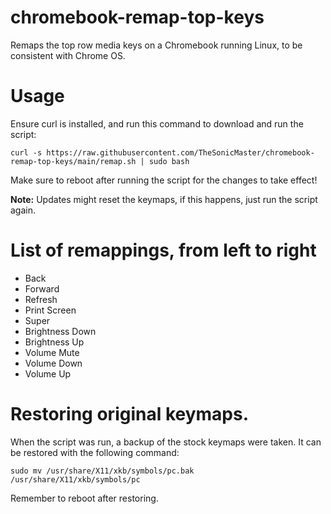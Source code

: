 # chromebook-remap-top-keys
Remaps the top row media keys on a Chromebook running Linux, to be consistent with Chrome OS.
# Usage
Ensure curl is installed, and run this command to download and run the script:
```
curl -s https://raw.githubusercontent.com/TheSonicMaster/chromebook-remap-top-keys/main/remap.sh | sudo bash
```
Make sure to reboot after running the script for the changes to take effect!

**Note:** Updates might reset the keymaps, if this happens, just run the script again.
# List of remappings, from left to right
- Back
- Forward
- Refresh
- Print Screen
- Super
- Brightness Down
- Brightness Up
- Volume Mute
- Volume Down
- Volume Up
# Restoring original keymaps.
When the script was run, a backup of the stock keymaps were taken. It can be restored with the following command:
```
sudo mv /usr/share/X11/xkb/symbols/pc.bak /usr/share/X11/xkb/symbols/pc
```
Remember to reboot after restoring.
